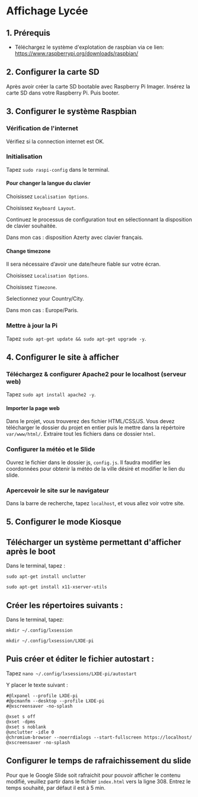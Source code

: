 # Affichage Lycée

## 1. Prérequis
* Téléchargez le système d'explotation de raspbian via ce lien:
https://www.raspberrypi.org/downloads/raspbian/

## 2. Configurer la carte SD
Après avoir créer la carte SD bootable avec Raspberry Pi Imager.
Insérez la carte SD dans votre Raspberry Pi.
Puis booter.

## 3. Configurer le système Raspbian
### Vérification de l'internet
Vérifiez si la connection internet est OK.

### Initialisation
Tapez `sudo raspi-config` dans le terminal.

#### Pour changer la langue du clavier
Choisissez `Localisation Options`.

Choisissez `Keyboard Layout`.

Continuez le processus de configuration tout en sélectionnant la disposition de clavier souhaitée.

Dans mon cas : disposition Azerty avec clavier français.

#### Change timezone
Il sera nécessaire d’avoir une date/heure fiable sur votre écran.

Choisissez `Localisation Options`.

Choisissez `Timezone`.

Selectionnez your Country/City.

Dans mon cas : Europe/Paris.

### Mettre à jour la Pi

Tapez `sudo apt-get update && sudo apt-get upgrade -y`.

## 4. Configurer le site à afficher 

### Téléchargez & configurer Apache2 pour le localhost (serveur web)

Tapez `sudo apt install apache2 -y`.

#### Importer la page web
Dans le projet, vous trouverez des fichier HTML/CSS/JS.
Vous devez télécharger le dossier du projet en entier puis le mettre dans la répértoire `var/www/html/`.
Extraire tout les fichiers dans ce dossier `html`.

### Configurer la météo et le Slide
Ouvrez le fichier dans le dossier js, `config.js`.
Il faudra modifier les coordonnées pour obtenir la météo de la ville désiré et modifier le lien du slide.

### Apercevoir le site sur le navigateur
Dans la barre de recherche, tapez `localhost`, et vous allez voir votre site.

## 5. Configurer le mode Kiosque

## Télécharger un système permettant d'afficher après le boot
Dans le terminal, tapez :

`sudo apt-get install unclutter`

`sudo apt-get install x11-xserver-utils`

## Créer les répertoires suivants :
Dans le terminal, tapez:

`mkdir ~/.config/lxsession`

`mkdir ~/.config/lxsession/LXDE-pi`

## Puis créer et éditer le fichier autostart : 
Tapez `nano ~/.config/lxsessions/LXDE-pi/autostart`

Y placer le texte suivant :
```
#@lxpanel --profile LXDE-pi
#@pcmanfm --desktop --profile LXDE-pi
#@xscreensaver -no-splash	

@xset s off
@xset -dpms
@xset s noblank
@unclutter -idle 0
@chromium-browser --noerrdialogs --start-fullscreen https://localhost/
@xscreensaver -no-splash	
```

## Configurer le temps de rafraichissement du slide
Pour que le Google Slide soit rafraichit pour pouvoir afficher le contenu modifié, veuillez partir dans le fichier `index.html` vers la ligne 308.
Entrez le temps souhaité, par défaut il est à 5 min. 
